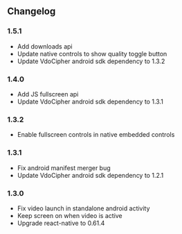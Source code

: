 ## Changelog

### 1.5.1
* Add downloads api
* Update native controls to show quality toggle button
* Update VdoCipher android sdk dependency to 1.3.2

### 1.4.0
* Add JS fullscreen api
* Update VdoCipher android sdk dependency to 1.3.1

### 1.3.2
* Enable fullscreen controls in native embedded controls

### 1.3.1
* Fix android manifest merger bug
* Update VdoCipher android sdk dependency to 1.2.1

### 1.3.0
* Fix video launch in standalone android activity
* Keep screen on when video is active
* Upgrade react-native to 0.61.4
